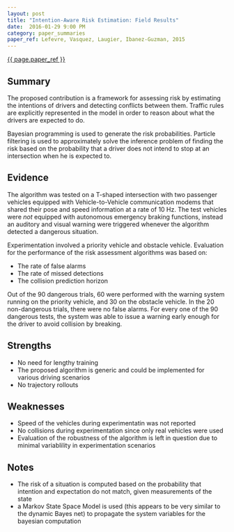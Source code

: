 ```yaml
---
layout: post
title: "Intention-Aware Risk Estimation: Field Results"
date:  2016-01-29 9:00 PM
category: paper_summaries
paper_ref: Lefevre, Vasquez, Laugier, Ibanez-Guzman, 2015
---
```

[{{ page.paper_ref }}](https://5d4cfa3b-a-62cb3a1a-s-sites.googlegroups.com/site/stlefevre/Lefevre_ARSO_15.pdf?attachauth=ANoY7co6MtWJ5P60cdRkTvURboXJZ6O2hEVInCYPLqHZU_kuFkCuu1JRNd2p4aLm5aT4BSzIfz8LMN3S4TBZarCcir48nbbXrxHo5qTaS1Fwzkm1AEp_faxVlca3P7vTOF0WXUvptIjkdQFrFKHkOz3CIFqHLJF96Q59rTqD14uvPfbGn1XOF9ta3W3eTC0SDCrNJFqTQ7hJ62eMvVhcwiwCvcGOMf155w%3D%3D&attredirects=0)

## Summary ##
The proposed contribution is a framework for assessing risk by estimating the intentions of drivers and detecting conflicts between them. Traffic rules are explicitly represented in the model in order to reason about what the drivers are expected to do.

Bayesian programming is used to generate the risk probabilities. Particle filtering is used to approximately solve the inference problem of finding the risk based on the probability that a driver does not intend to stop at an intersection when he is expected to. 

## Evidence ## 
The algorithm was tested on a T-shaped intersection with two passenger vehicles equipped with Vehicle-to-Vehicle communication modems that shared their pose and speed information at a rate of 10 Hz. The test vehicles were *not* equipped with autonomous emergency braking functions, instead an auditory and visual warning were triggered whenever the algorithm detected a dangerous situation. 

Experimentation involved a priority vehicle and obstacle vehicle. Evaluation for the performance of the risk assessment algorithms was based on: 
* The rate of false alarms
* The rate of missed detections
* The collision prediction horizon 

Out of the 90 dangerous trials, 60 were performed with the warning system running on the priority vehicle, and 30 on the obstacle vehicle. In the 20 non-dangerous trials, there were no false alarms. For every one of the 90 dangerous tests, the system was able to issue a warning early enough for the driver to avoid collision by breaking.

## Strengths ## 
* No need for lengthy training 
* The proposed algorithm is generic and could be implemented for various driving scenarios
* No trajectory rollouts 

## Weaknesses ## 
* Speed of the vehicles during experimentatin was not reported
* No collisions during experimentation since only real vehicles were used
* Evaluation of the robustness of the algorithm is left in question due to minimal variablility in experimentation scenarios

## Notes ## 
* The risk of a situation is computed based on the probability that intention and expectation do not match, given measurements of the state 
* a Markov State Space Model is used (this appears to be very similar to the dynamic Bayes net) to propagate the system variables for the bayesian computation